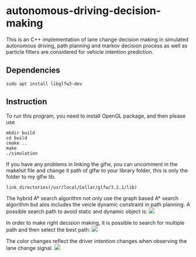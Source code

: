 # autonomous-driving-decision-making
This is an C++ implementation of lane change decision making in simulated autonomous driving, path planning and markov decision process as well as particle filters are considered for vehicle intention prediction.

## Dependencies

```
sudo apt install libglfw3-dev
```

## Instruction
To run this program, you need to install OpenGL package, and then please use

```
mkdir build
cd build
cmake ..
make
./simulation
```

If you have any problems in linking the glfw, you can uncomment in the makelsit file and change it path of glfw to your library folder, this is only the folder to my glfw lib.

```
link_directories(/usr/local/Cellar/glfw/3.2.1/lib)
```


The hybrid A* search algorithm not only use the graph based A* search algorithm but alos includes the veicle dynamic constraint in path planning. A possible search path to avoid static and dynamic object is:
![](img/path0.png)

In order to make right decision making, it is possible to search for multiple path and then select the best path:
![](img/path1.png)


The color changes reflect the driver intention changes when observing the lane change signal.
![](img/noncoop.gif)
